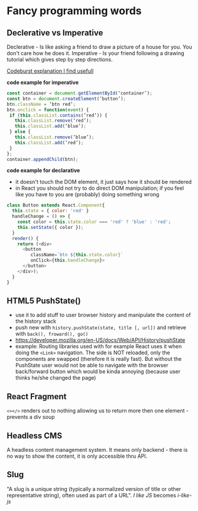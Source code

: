 # Fancy programming words

## Declerative vs Imperative 
Declerative - Is like asking a friend to draw a picture of a house for you. You don't care how he does it. 
Imperative - Is your friend following a drawing tutorial which gives step by step directions. 

[Codeburst explanation I find usefull](https://codeburst.io/declarative-vs-imperative-programming-a8a7c93d9ad2#:~:text=Declarative%20programming%20is%20a%20programming,that%20change%20a%20program's%20state.&text=Declarative%20Programming%20is%20like%20asking%20your%20friend%20to%20draw%20a%20landscape)

**code example for imperative**
```javascript
const container = document.getElementById(‘container’);
const btn = document.createElement(‘button’);
btn.className = ‘btn red’;
btn.onclick = function(event) {
 if (this.classList.contains(‘red’)) {
   this.classList.remove(‘red’);
   this.classList.add(‘blue’);
 } else {
   this.classList.remove(‘blue’);
   this.classList.add(‘red’);
 }
};
container.appendChild(btn);
```

**code example for declarative**
- it doesn't touch the DOM element, it just says how it should be rendered
- in React you should not try to do direct DOM manipulation; if you feel like you have to you are (probably) doing something wrong  
```javascript
class Button extends React.Component{
  this.state = { color: 'red' }
  handleChange = () => {
    const color = this.state.color === 'red' ? 'blue' : 'red';
    this.setState({ color });
  }
  render() {
    return (<div>
      <button 
         className=`btn ${this.state.color}`
         onClick={this.handleChange}>
      </button>
    </div>);
  }
}
```

##  HTML5 PushState()
- use it to add stuff to user browser history and manipulate the content of the history stack
- push new with `history.pushState(state, title [, url])` and retrieve with `back(), froward(), go()`
- <https://developer.mozilla.org/en-US/docs/Web/API/History/pushState>
- example: Routing libraries used with for example React uses it when doing the `<Link>` navigation. The side is NOT reloaded, only the components are swapped (therefore it is really fast). But without the PushState user would not be able to navigate with the browser back/forward button which would be kinda annoying
(because user thinks he/she changed the page)

## React Fragment 
`<></>` renders out to nothing allowing us to return more then one element - prevents a div soup  


## Headless CMS
A headless content management system. It means only backend - there is no way to show the content, it is only accessible thru API. 

## Slug
"A slug is a unique string (typically a normalized version of title or other representative string), often used as part of a URL". *I like JS* becomes *i-like-js*